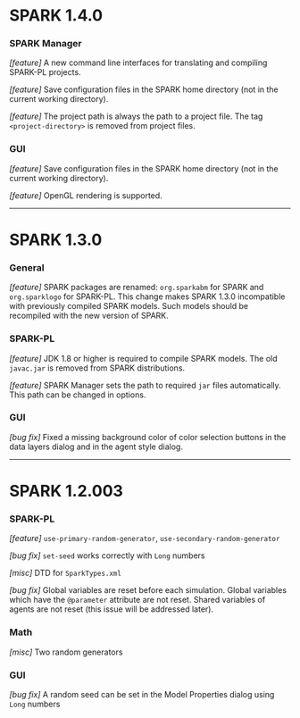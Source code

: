 # SPARK 1.4.0

### SPARK Manager
*[feature]* A new command line interfaces for translating and compiling SPARK-PL projects.

*[feature]* Save configuration files in the SPARK home directory (not in the current working directory).

*[feature]* The project path is always the path to a project file. The tag `<project-directory>` is removed
from project files.

### GUI
*[feature]* Save configuration files in the SPARK home directory (not in the current working directory).

*[feature]* OpenGL rendering is supported.

-------------------------

# SPARK 1.3.0

### General
*[feature]* SPARK packages are renamed: `org.sparkabm` for SPARK
and `org.sparklogo` for SPARK-PL. This change makes SPARK 1.3.0 incompatible
with previously compiled SPARK models. Such models should be recompiled
with the new version of SPARK.

### SPARK-PL
*[feature]* JDK 1.8 or higher is required to compile SPARK models. The old `javac.jar` is removed
from SPARK distributions.

*[feature]* SPARK Manager sets the path to required `jar` files automatically. This path
can be changed in options.

### GUI
*[bug fix]* Fixed a missing background color of color selection buttons in
the data layers dialog and in the agent style dialog. 

-------------------------

# SPARK 1.2.003

### SPARK-PL
*[feature]*
`use-primary-random-generator`, `use-secondary-random-generator`

*[bug fix]*
`set-seed` works correctly with `Long` numbers

*[misc]*
DTD for `SparkTypes.xml`

*[bug fix]*
Global variables are reset before each simulation.
Global variables which have the `@parameter` attribute are not reset.
Shared variables of agents are not reset (this issue will be addressed later).
	

### Math
*[misc]*
Two random generators

### GUI
*[bug fix]*
A random seed can be set in the Model Properties dialog using `Long` numbers